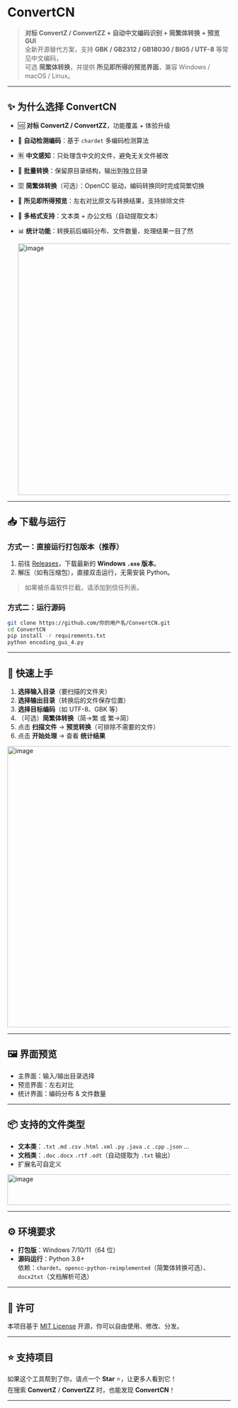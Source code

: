 # ConvertCN 

> **对标 ConvertZ / ConvertZZ + 自动中文编码识别 + 简繁体转换 + 预览 GUI**  
> 全新开源替代方案，支持 **GBK / GB2312 / GB18030 / BIG5 / UTF-8** 等常见中文编码，  
> 可选 **简繁体转换**，并提供 **所见即所得的预览界面**，兼容 Windows / macOS / Linux。

---

## ✨ 为什么选择 ConvertCN

- 🆚 **对标 ConvertZ / ConvertZZ**，功能覆盖 + 体验升级
- 🔎 **自动检测编码**：基于 `chardet` 多编码检测算法
- 🈶 **中文感知**：只处理含中文的文件，避免无关文件被改
- 🔁 **批量转换**：保留原目录结构，输出到独立目录
- 🈳 **简繁体转换**（可选）：OpenCC 驱动，编码转换同时完成简繁切换
- 👀 **所见即所得预览**：左右对比原文与转换结果，支持排除文件
- 🧰 **多格式支持**：文本类 + 办公文档（自动提取文本）
- 📊 **统计功能**：转换前后编码分布、文件数量、处理结果一目了然

  <img width="869" height="568" alt="image" src="https://github.com/user-attachments/assets/00f21fda-db5f-417a-a91a-acc89f7dd173" />


---

## 📥 下载与运行

### 方式一：直接运行打包版本（推荐）
1. 前往 [Releases](../../releases)，下载最新的 **Windows `.exe` 版本**。
2. 解压（如有压缩包），直接双击运行，无需安装 Python。

> 如果被杀毒软件拦截，请添加到信任列表。

### 方式二：运行源码
```bash
git clone https://github.com/你的用户名/ConvertCN.git
cd ConvertCN
pip install -r requirements.txt
python encoding_gui_4.py
```

---

## 🚀 快速上手

1. **选择输入目录**（要扫描的文件夹）
2. **选择输出目录**（转换后的文件保存位置）
3. **选择目标编码**（如 UTF-8、GBK 等）
4. （可选）**简繁体转换**（简→繁 或 繁→简）
5. 点击 **扫描文件** → **预览转换**（可排除不需要的文件）
6. 点击 **开始处理** → 查看 **统计结果**

<img width="869" height="635" alt="image" src="https://github.com/user-attachments/assets/e2b8594c-d253-4f84-879d-2f228c72c9bd" />

---

## 🖼️ 界面预览


- 主界面：输入/输出目录选择
- 预览界面：左右对比
- 统计界面：编码分布 & 文件数量

---

## 📦 支持的文件类型

- **文本类**：`.txt` `.md` `.csv` `.html` `.xml` `.py` `.java` `.c` `.cpp` `.json` ...
- **文档类**：`.doc` `.docx` `.rtf` `.odt`（自动提取为 `.txt` 输出）
- 扩展名可自定义
<img width="869" height="69" alt="image" src="https://github.com/user-attachments/assets/8c6d3678-ce75-4bf0-b43c-6d080d8bfcd7" />

---

## ⚙️ 环境要求

- **打包版**：Windows 7/10/11（64 位）
- **源码运行**：Python 3.8+  
  依赖：`chardet`、`opencc-python-reimplemented`（简繁体转换可选）、`docx2txt`（文档解析可选）

---

## 📄 许可

本项目基于 [MIT License](LICENSE) 开源，你可以自由使用、修改、分发。

---

## ⭐ 支持项目

如果这个工具帮到了你，请点一个 **Star** ⭐，让更多人看到它！  
在搜索 **ConvertZ** / **ConvertZZ** 时，也能发现 **ConvertCN**！

---
